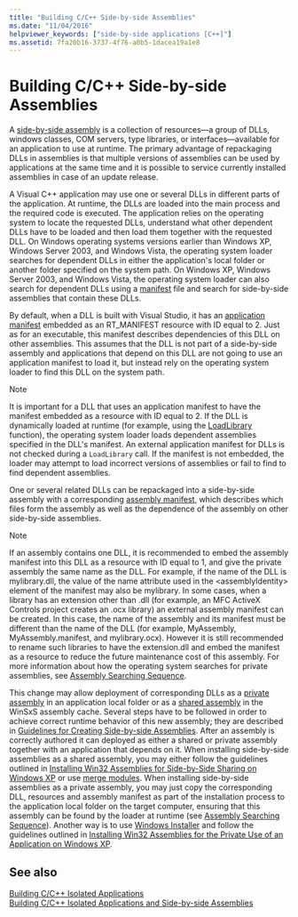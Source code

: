 ```yaml
---
title: "Building C/C++ Side-by-side Assemblies"
ms.date: "11/04/2016"
helpviewer_keywords: ["side-by-side applications [C++]"]
ms.assetid: 7fa20b16-3737-4f76-a0b5-1dacea19a1e8
---
```

# Building C/C++ Side-by-side Assemblies

A [side-by-side assembly](/windows/desktop/SbsCs/about-side-by-side-assemblies-) is a collection of resources—a group of DLLs, windows classes, COM servers, type libraries, or interfaces—available for an application to use at runtime. The primary advantage of repackaging DLLs in assemblies is that multiple versions of assemblies can be used by applications at the same time and it is possible to service currently installed assemblies in case of an update release.

A Visual C++ application may use one or several DLLs in different parts of the application. At runtime, the DLLs are loaded into the main process and the required code is executed. The application relies on the operating system to locate the requested DLLs, understand what other dependent DLLs have to be loaded and then load them together with the requested DLL. On Windows operating systems versions earlier than Windows XP, Windows Server 2003, and Windows Vista, the operating system loader searches for dependent DLLs in either the application's local folder or another folder specified on the system path. On Windows XP, Windows Server 2003, and Windows Vista, the operating system loader can also search for dependent DLLs using a [manifest](/windows/desktop/sbscs/manifests) file and search for side-by-side assemblies that contain these DLLs.

By default, when a DLL is built with Visual Studio, it has an [application manifest](/windows/desktop/SbsCs/application-manifests) embedded as an RT_MANIFEST resource with ID equal to 2. Just as for an executable, this manifest describes dependencies of this DLL on other assemblies. This assumes that the DLL is not part of a side-by-side assembly and applications that depend on this DLL are not going to use an application manifest to load it, but instead rely on the operating system loader to find this DLL on the system path.

> [!NOTE]
> It is important for a DLL that uses an application manifest to have the manifest embedded as a resource with ID equal to 2. If the DLL is dynamically loaded at runtime (for example, using the [LoadLibrary](/windows/desktop/api/libloaderapi/nf-libloaderapi-loadlibrarya) function), the operating system loader loads dependent assemblies specified in the DLL's manifest. An external application manifest for DLLs is not checked during a `LoadLibrary` call. If the manifest is not embedded, the loader may attempt to load incorrect versions of assemblies or fail to find to find dependent assemblies.

One or several related DLLs can be repackaged into a side-by-side assembly with a corresponding [assembly manifest](/windows/desktop/SbsCs/assembly-manifests), which describes which files form the assembly as well as the dependence of the assembly on other side-by-side assemblies.

> [!NOTE]
> If an assembly contains one DLL, it is recommended to embed the assembly manifest into this DLL as a resource with ID equal to 1, and give the private assembly the same name as the DLL. For example, if the name of the DLL is mylibrary.dll, the value of the name attribute used in the \<assemblyIdentity> element of the manifest may also be mylibrary. In some cases, when a library has an extension other than .dll (for example, an MFC ActiveX Controls project creates an .ocx library) an external assembly manifest can be created. In this case, the name of the assembly and its manifest must be different than the name of the DLL (for example, MyAssembly, MyAssembly.manifest, and mylibrary.ocx). However it is still recommended to rename such libraries to have the extension.dll and embed the manifest as a resource to reduce the future maintenance cost of this assembly. For more information about how the operating system searches for private assemblies, see [Assembly Searching Sequence](/windows/desktop/SbsCs/assembly-searching-sequence).

This change may allow deployment of corresponding DLLs as a [private assembly](/windows/desktop/Msi/private-assemblies) in an application local folder or as a [shared assembly](/windows/desktop/Msi/shared-assemblies) in the WinSxS assembly cache. Several steps have to be followed in order to achieve correct runtime behavior of this new assembly; they are described in [Guidelines for Creating Side-by-side Assemblies](/windows/desktop/SbsCs/guidelines-for-creating-side-by-side-assemblies). After an assembly is correctly authored it can deployed as either a shared or private assembly together with an application that depends on it. When installing side-by-side assemblies as a shared assembly, you may either follow the guidelines outlined in [Installing Win32 Assemblies for Side-by-Side Sharing on Windows XP](/windows/desktop/Msi/installing-win32-assemblies-for-side-by-side-sharing-on-windows-xp) or use [merge modules](/windows/desktop/msi/merge-modules). When installing side-by-side assemblies as a private assembly, you may just copy the corresponding DLL, resources and assembly manifest as part of the installation process to the application local folder on the target computer, ensuring that this assembly can be found by the loader at runtime (see [Assembly Searching Sequence](/windows/desktop/SbsCs/assembly-searching-sequence)). Another way is to use [Windows Installer](/windows/desktop/Msi/windows-installer-portal) and follow the guidelines outlined in [Installing Win32 Assemblies for the Private Use of an Application on Windows XP](/windows/desktop/Msi/installing-win32-assemblies-for-the-private-use-of-an-application-on-windows-xp).

## See also

[Building C/C++ Isolated Applications](building-c-cpp-isolated-applications.md)<br/>
[Building C/C++ Isolated Applications and Side-by-side Assemblies](building-c-cpp-isolated-applications-and-side-by-side-assemblies.md)
